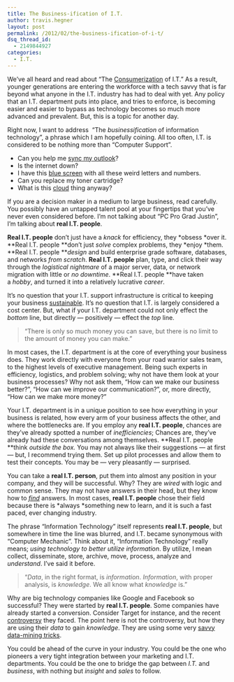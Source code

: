 ```yaml
---
title: The Business-ification of I.T.
author: travis.hegner
layout: post
permalink: /2012/02/the-business-ification-of-i-t/
dsq_thread_id:
  - 2149844927
categories:
  - I.T.
---
```

We&#8217;ve all heard and read about &#8220;The [Consumerization][1] of I.T.&#8221; As a result, younger generations are entering the workforce with a tech savvy that is far beyond what anyone in the I.T. industry has had to deal with yet. Any policy that an I.T. department puts into place, and tries to enforce, is becoming easier and easier to bypass as technology becomes so much more advanced and prevalent. But, this is a topic for another day.

Right now, I want to address  &#8220;The *businessification* of information technology&#8221;, a phrase which I am hopefully coining. All too often, I.T. is considered to be nothing more than &#8220;Computer Support&#8221;.

  * Can you help me <a href="http://xkcd.com/664/" target="_blank">sync my outlook</a>?
  * Is the internet down?
  * I have this <a href="http://en.wikipedia.org/wiki/Blue_Screen_of_Death" target="_blank">blue screen</a> with all these weird letters and numbers.
  * Can you replace my toner cartridge?
  * What is this <a href="http://en.wikipedia.org/wiki/Cloud_computing" target="_blank">cloud</a> thing anyway?

If you are a decision maker in a medium to large business, read carefully. You possibly have an untapped talent pool at your fingertips that you&#8217;ve never even considered before. I&#8217;m not talking about &#8220;PC Pro Grad Justin&#8221;, I&#8217;m talking about **real I.T. people**.

**Real I.T. people** don&#8217;t just have a *knack* for efficiency, they *obsess *over it. **Real I.T. people **don&#8217;t just *solve* complex problems, they *enjoy *them. **Real I.T. people ***design* and build enterprise grade software, databases, and networks *from scratch*. **Real I.T. people** plan, type, and click their way through the *logistical nightmare* of a major server, data, or network migration with little or *no downtime*. **Real I.T. people **have taken a *hobby*, and turned it into a relatively lucrative *career*.

It&#8217;s no question that your I.T. support infrastructure is critical to keeping your business <a href="http://xkcd.com/1007/" target="_blank">sustainable</a>. It&#8217;s no question that I.T. is largely considered a cost center. But, what if your I.T. department could not only effect the *bottom* line, but directly &#8212; positively &#8212; effect the *top* line.

> &#8220;There is only so much money you can save, but there is no limit to the amount of money you can make.&#8221;

In most cases, the I.T. department is at the core of everything your business does. They work directly with everyone from your road warrior sales team, to the highest levels of executive management. Being such experts in efficiency, logistics, and problem solving; why not have them look at your business processes? Why not ask them, &#8220;How can we make our business better?&#8221;, &#8220;How can we improve our communication?&#8221;, or, more directly, &#8220;How can we make more money?&#8221;

Your I.T. department is in a unique position to see how everything in your business is related, how every arm of your business affects the other, and where the bottlenecks are. If you employ any **real I.T. people**, chances are they&#8217;ve already spotted a number of *inefficiencies*; Chances are, they&#8217;ve already had these conversations among themselves. **Real I.T. people **think *outside the box.* You may not always like their suggestions &#8212; at first &#8212; but, I recommend trying them. Set up pilot processes and allow them to test their concepts. You may be &#8212; very pleasantly &#8212; surprised.

You can take a **real I.T. person**, put them into almost any position in your company, and they will be successful. Why? They are *wired* with logic and common sense. They may not have answers in their head, but they know how to *[find][2]* answers. In most cases, **real I.T. people** chose their field because there is *always *something new to learn, and it is such a fast paced, ever changing industry.

The phrase &#8220;Information Technology&#8221; itself represents **real I.T. people**, but somewhere in time the line was blurred, and I.T. became synonymous with &#8220;Computer Mechanic&#8221;. Think about it, &#8220;Information Technology&#8221; really means; *using technology to better utilize information*. By utilize, I mean collect, disseminate, store, archive, move, process, analyze and *understand*. I&#8217;ve said it before.

> &#8220;*Data*, in the right format, is *information*. *Information*, with proper analysis, is *knowledge*. We all know what *knowledge* is.&#8221;

Why are big technology companies like Google and Facebook so successful? They were started by **real I.T. people**. Some companies have already started a conversion. Consider Target for instance, and the recent <a href="http://www.forbes.com/sites/kashmirhill/2012/02/16/how-target-figured-out-a-teen-girl-was-pregnant-before-her-father-did/" target="_blank">controversy</a> they faced. The point here is not the controversy, but how they are using their *data* to gain *knowledge*. They are using some very <a href="http://www.forbes.com/sites/kashmirhill/2012/02/24/target-isnt-just-predicting-pregnancies-expect-more-savvy-data-mining-tricks/" target="_blank">savvy data-mining tricks</a>.

You could be ahead of the curve in your industry. You could be the one who pioneers a very tight integration between your marketing and I.T. departments. You could be the one to bridge the gap between *I.T.* and *business*, with nothing but *insight* and *sales* to follow.

 [1]: http://en.wikipedia.org/wiki/Consumerization
 [2]: http://www.urbandictionary.com/define.php?term=google-fu